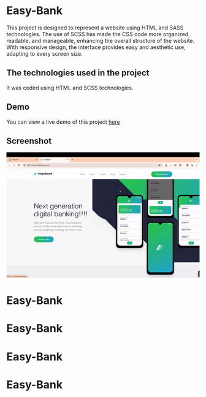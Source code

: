 <h1> Easy-Bank </h1>

This project is designed to represent a website using HTML and SASS technologies. The use of SCSS has made the CSS code more organized, readable, and manageable, enhancing the overall structure of the website. With responsive design, the interface provides easy and aesthetic use, adapting to every screen size.

<h2> The technologies used in the project </h2>

It was coded using HTML and SCSS technologies.

<h2> Demo </h2>

You can view a live demo of this project [here](https://seliinatmaca.github.io/Easy-Bank)

<h2> Screenshot </h2>

![](screen.gif)
# Easy-Bank
# Easy-Bank
# Easy-Bank
# Easy-Bank
